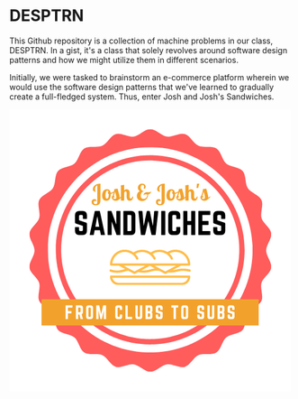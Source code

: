 # DESPTRN

This Github repository is a collection of machine problems in our class, DESPTRN. In a gist, it's a class that solely revolves around software design patterns and how we might utilize them in different scenarios.

Initially, we were tasked to brainstorm an e-commerce platform wherein we would use the software design patterns that we've learned to gradually create a full-fledged system. Thus, enter Josh and Josh's Sandwiches.

<!-- <img align="center" alt="Josh and Josh's Sandwiches logo" height="75" width="75" src="https://github.com/JSintos/DESPTRN/blob/master/logo.png"> -->
![Josh and Josh's Sandwiches logo](https://github.com/JSintos/DESPTRN/blob/master/logo.png)